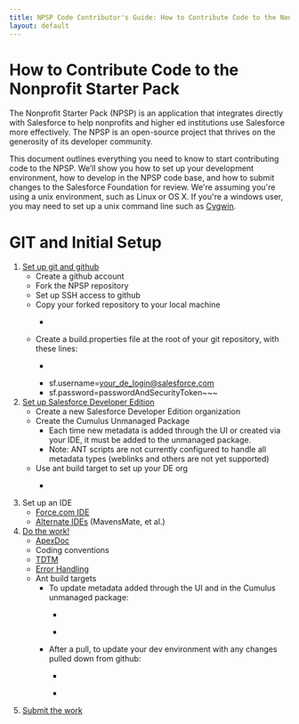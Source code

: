 ```yaml
---
title: NPSP Code Contributor's Guide: How to Contribute Code to the Nonprofit Starter Pack
layout: default
---
```

# How to Contribute Code to the Nonprofit Starter Pack

The Nonprofit Starter Pack (NPSP) is an application that integrates directly with Salesforce to help nonprofits and higher ed institutions use Salesforce more effectively. The NPSP is an open-source project that thrives on the generosity of its developer community.

This document outlines everything you need to know to start contributing code to the NPSP. We’ll show you how to set up your development environment, how to develop in the NPSP code base, and how to submit changes to the Salesforce Foundation for review. We're assuming you're using a unix environment, such as Linux or OS X. If you're a windows user, you may need to set up a unix command line such as [Cygwin](https://www.cygwin.com/).

# GIT and Initial Setup

1.  [Set up git and github](Github.html)
    - Create a github account
    - Fork the NPSP repository
    - Set up SSH access to github
    - Copy your forked repository to your local machine
        - ~~~git clone https://github.com/SalesforceFoundation/Cumulus.git~~~
    - Create a build.properties file at the root of your git repository, with these lines:
        - ~~~sf.serverurl=https://login.salesforce.com~~~
        - sf.username=your_de_login@salesforce.com
        - sf.password=passwordAndSecurityToken~~~
2.  [Set up Salesforce Developer Edition](Developer-Edition-Salesforce-Instance.html)
    - Create a new Salesforce Developer Edition organization
    - Create the Cumulus Unmanaged Package
        - Each time new metadata is added through the UI or created via your IDE, it must be added to the unmanaged package.
        - Note: ANT scripts are not currently configured to handle all metadata types (weblinks and others are not yet supported)
    - Use ant build target to set up your DE org
        - ~~~ant deployCI~~~
3. Set up an IDE
    - [Force.com IDE](Force.com-IDE-Setup.html)
    - [Alternate IDEs](Alternate-IDEs.html) (MavensMate, et al.)
4. [Do the work!](Do-the-Work.html)
    - [ApexDoc](http://developer.salesforcefoundation.org/Cumulus/ApexDocumentation/)
    - Coding conventions
    - [TDTM](http://developer.salesforcefoundation.org/index.html#blog/post/2014/11/24/table-driven-trigger-management.html)
    - [Error Handling](http://developer.salesforcefoundation.org/index.html#blog/post/2015/02/03/how-npsp-does-error-handling-on-salesforce.html)
    - Ant build targets
        - To update metadata added through the UI and in the Cumulus unmanaged package:
            - ~~~ant retrievePackagedToSrc~~~
            - ~~~ant updatePackageXml~~~

        - After a pull, to update your dev environment with any changes pulled down from github:
            - ~~~ant updatePackageXml~~~
            - ~~~ant deployWithoutTest~~~
5. [Submit the work](Submit-Your-Feature.html)
